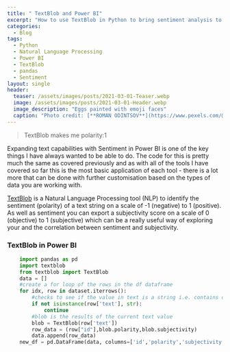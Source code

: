 ```yaml
---
title: " TextBlob and Power BI"
excerpt: "How to use TextBlob in Python to bring sentiment analysis to Power BI"
categories:
  - Blog
tags:
  - Python
  - Natural Language Processing
  - Power BI
  - TextBlob
  - pandas
  - Sentiment
layout: single
header:
  teaser: /assets/images/posts/2021-03-01-Teaser.webp
  image: /assets/images/posts/2021-03-01-Header.webp
  image_description: "Eggs painted with emoji faces"
  caption: "Photo credit: [**ROMAN ODINTSOV**](https://www.pexels.com/@roman-odintsov)"
---
```


> TextBlob makes me polarity:1 

Expanding text capabilities with Sentiment in Power BI is one of the key things I have always wanted to be able to do. The code for this is pretty much the same as covered previously and as with all of the tools I have covered so far this is the most basic application of each tool - there is a lot more that can  be done with further customisation based on the types of data you are working with.

[TextBlob](https://textblob.readthedocs.io/en/dev/) is a Natural Language Processing tool (NLP) to identify the sentiment (polarity) of a text string on a scale of -1 (negative) to 1 (positive). As well as sentiment you can export a subjectivity score on a scale of 0 (objective) to 1 (subjective) which can be a really useful way of exploring your and the correlation between sentiment and subjectivity.
### TextBlob in Power BI
```python
    import pandas as pd
    import textblob
    from textblob import TextBlob
    data = []
    #create a for loop of the rows in the df dataframe
    for idx, row in dataset.iterrows():
        #checks to see if the value in text is a string i.e. contains data if so continue
        if not isinstance(row['text'], str):
            continue
        #blob is the results of the current text value
        blob = TextBlob(row['text'])
        row_data = (row["id"],blob.polarity,blob.subjectivity)
        data.append(row_data)
    new_df = pd.DataFrame(data, columns=['id','polarity','subjectivity'])
```

